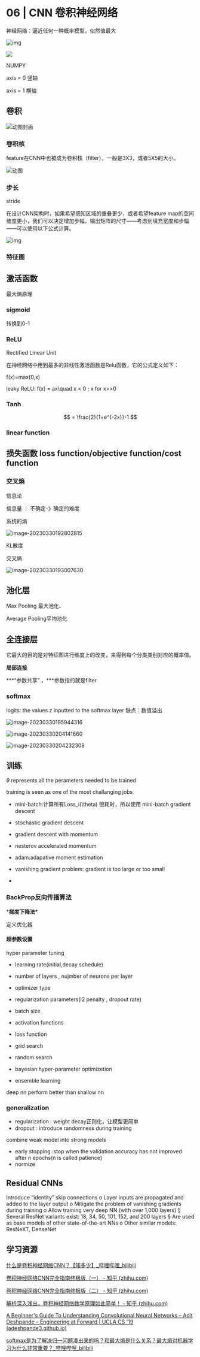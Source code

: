 # 06 | CNN 卷积神经网络

神经网络：逼近任何一种概率模型，似然值最大





![img](https://pic3.zhimg.com/v2-06b66ed455e6f94c1b0530fe5b0c1d4e_r.jpg)

![](https://philfan-pic.oss-cn-beijing.aliyuncs.com/img/20240912164054.png)



NUMPY

axis  = 0 竖轴

axis  = 1 横轴



## 卷积

![动图封面](https://pic3.zhimg.com/v2-d7b60413d0a9dbc165c89bb413198176_b.jpg)

### 卷积核

feature在CNN中也被成为卷积核（filter），一般是3X3，或者5X5的大小。

![动图](https://pic2.zhimg.com/v2-3037dc47ea90a241c0f2cb4b4d29e66d_b.webp)



### 步长

 stride

在设计CNN架构时，如果希望感知区域的重叠更少，或者希望feature map的空间维度更小，我们可以决定增加步幅。输出矩阵的尺寸——考虑到填充宽度和步幅——可以使用以下公式计算。

![img](https://pic2.zhimg.com/80/v2-9d3cf1f4e2c8c02306847eb7fb0829d5_1440w.webp)

###  特征图



## 激活函数

最大熵原理

### sigmoid

转换到0-1

### ReLU

Rectified Linear Unit

在神经网络中用到最多的非线性激活函数是Relu函数，它的公式定义如下：

f(x)=max(0,x)

leaky ReLU: 
f(x) = ax\quad x < 0 ; x for x>>0
### Tanh

$$
 = \frac{2}{1+e^{-2x}}-1
$$
### linear function

## 损失函数 loss function/objective function/cost function


### 交叉熵



信息论

信息量 ： 不确定-》确定的难度

系统的熵

![image-20230330192802815](https://philfan-pic.oss-cn-beijing.aliyuncs.com/img/image-20230330192802815.png)

KL散度

交叉熵

![image-20230330193007630](https://philfan-pic.oss-cn-beijing.aliyuncs.com/img/image-20230330193007630.png)

## 池化层

Max Pooling 最大池化、

Average Pooling平均池化

## 全连接层



它最大的目的是对特征图进行维度上的改变，来得到每个分类类别对应的概率值。

**局部连接**

***“参数共享” ，\***参数指的就是filter

### softmax

logits: the values z inputted to the softmax layer 
缺点：数值溢出

![image-20230330195944316](https://philfan-pic.oss-cn-beijing.aliyuncs.com/img/image-20230330195944316.png)

![image-20230330204141660](https://philfan-pic.oss-cn-beijing.aliyuncs.com/img/image-20230330204141660.png)





![image-20230330204232308](https://philfan-pic.oss-cn-beijing.aliyuncs.com/img/image-20230330204232308.png)




## 训练 

$\theta$ represents all the perameters needed to be trained


training is seen as one of the most challanging jobs




- mini-batch:计算所有Loss_i(\theta) 很耗时，所以使用 mini-batch gradient descent
- stochastic gradient descent 
- gradient descent with momentum
- nesterov accelerated momentum
- adam:adapative moment estimation 

- vanishing gradient problem: gradient is too large or too small
- 

### BackProp反向传播算法

***梯度下降法\***


定义优化器
#### 超参数设置

hyper parameter tuning

- learning rate(initial,decay schedule)
- number of layers , nujmber of neurons per layer
- optimizer type
- regularization parameters(l2 penalty , dropout rate)
- batch size
- activation functions
- loss function


- grid search
- random search
- bayesian hyper-parameter optimizetion
- ensemble learning


deep nn perform better than shallow nn



### generalization
- regularization : weight decay正则化，让模型更简单
- dropout : introduce randomness during training 


combine weak model into strong models

- early stopping :stop when the validation accuracy has not improved after n epochs(n is called patience)
- normize


## Residual CNNs
Introduce “identity” skip connections
o Layer inputs are propagated and added to the layer output
o Mitigate the problem of vanishing gradients during training
o Allow training very deep NN (with over 1,000 layers)
§ Several ResNet variants exist: 18, 34, 50, 101, 152, and 200
layers
§ Are used as base models of other state-of-the-art NNs
o Other similar models: ResNeXT, DenseNet

## 学习资源

[什么是卷积神经网络CNN？【知多少】_哔哩哔哩_bilibili](https://www.bilibili.com/video/BV1oa411c7mS/?spm_id_from=333.788.recommend_more_video.0)

[卷积神经网络CNN完全指南终极版（一） - 知乎 (zhihu.com)](https://zhuanlan.zhihu.com/p/27908027?utm_campaign=shareopn&utm_medium=social&utm_oi=663017087136567296&utm_psn=1624746179111223296&utm_source=wechat_session)

[卷积神经网络CNN完全指南终极版（二） - 知乎 (zhihu.com)](https://zhuanlan.zhihu.com/p/28173972)

[解析深入浅出，卷积神经网络数学原理如此简单！ - 知乎 (zhihu.com)](https://zhuanlan.zhihu.com/p/434701372?utm_campaign=shareopn&utm_medium=social&utm_oi=663017087136567296&utm_psn=1624746960014966784&utm_source=wechat_session)

[A Beginner's Guide To Understanding Convolutional Neural Networks – Adit Deshpande – Engineering at Forward | UCLA CS '19 (adeshpande3.github.io)](https://adeshpande3.github.io/A-Beginner's-Guide-To-Understanding-Convolutional-Neural-Networks/)

[softmax是为了解决归一问题凑出来的吗？和最大熵是什么关系？最大熵对机器学习为什么非常重要？_哔哩哔哩_bilibili](https://www.bilibili.com/video/BV1cP4y1t7cP/?spm_id_from=333.788&vd_source=c22bb8d123dbc6430c3057dc8d2701b4)